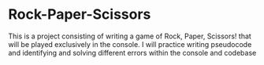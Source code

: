 # Rock-Paper-Scissors
This is a project consisting of writing a game of Rock, Paper, Scissors! that will be played exclusively in the console.
I will practice writing pseudocode and identifying and solving different errors within the console and codebase

